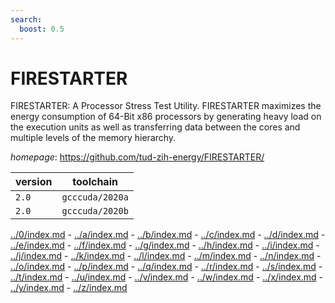```yaml
---
search:
  boost: 0.5
---
```

# FIRESTARTER

FIRESTARTER: A Processor Stress Test Utility. FIRESTARTER maximizes the energy consumption of 64-Bit x86 processors by generating heavy load on the execution units as well as transferring data between the cores and multiple levels of the memory hierarchy.

*homepage*: <https://github.com/tud-zih-energy/FIRESTARTER/>

version | toolchain
--------|----------
``2.0`` | ``gcccuda/2020a``
``2.0`` | ``gcccuda/2020b``

[../0/index.md](0) - [../a/index.md](a) - [../b/index.md](b) - [../c/index.md](c) - [../d/index.md](d) - [../e/index.md](e) - [../f/index.md](f) - [../g/index.md](g) - [../h/index.md](h) - [../i/index.md](i) - [../j/index.md](j) - [../k/index.md](k) - [../l/index.md](l) - [../m/index.md](m) - [../n/index.md](n) - [../o/index.md](o) - [../p/index.md](p) - [../q/index.md](q) - [../r/index.md](r) - [../s/index.md](s) - [../t/index.md](t) - [../u/index.md](u) - [../v/index.md](v) - [../w/index.md](w) - [../x/index.md](x) - [../y/index.md](y) - [../z/index.md](z)

